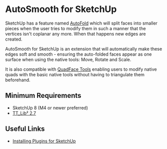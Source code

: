 AutoSmooth for SketchUp
=======================

SketchUp has a feature named
[AutoFold](http://support.google.com/sketchup/bin/answer.py?hl=en&answer=94865)
which will split faces into smaller pieces when the user tries to modify them
in such a manner that the vertices isn't coplanar any more. When that happens
new edges are created.

AutoSmooth for SketchUp is an extension that will automatically make these edges
soft and smooth - ensuring the auto-folded faces appear as one surface when using
the native tools: Move, Rotate and Scale.

It is also compatible with [QuadFace Tools](https://bitbucket.org/thomthom/quadface-tools/)
enabling users to modify native quads with the basic native tools without having
to triangulate them beforehand.

Minimum Requirements
--------------------

* SketchUp 8 (M4 or newer preferred)
* [TT_Lib² 2.7](https://bitbucket.org/thomthom/tt-library-2/downloads/)

Useful Links
------------

* [Installing Plugins for SketchUp](http://www.thomthom.net/thoughts/2012/01/installing-plugins-for-google-sketchup/)
